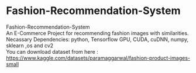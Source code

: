 # Fashion-Recommendation-System
Fashion-Recommendation-System
<br>
An E-Commerce Project for recommending fashion images with similarities.
<br>
Necassary Dependencies: python, Tensorflow GPU, CUDA, cuDNN, numpy, sklearn ,os and cv2
<br>
You can download dataset from here : https://www.kaggle.com/datasets/paramaggarwal/fashion-product-images-small
